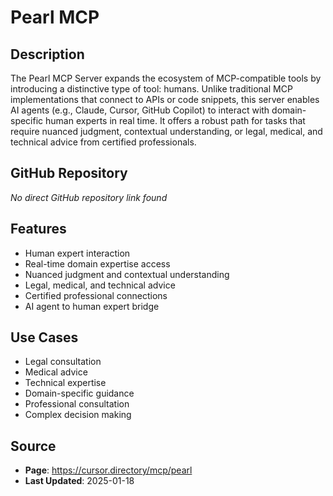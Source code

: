 # Pearl MCP

## Description
The Pearl MCP Server expands the ecosystem of MCP-compatible tools by introducing a distinctive type of tool: humans. Unlike traditional MCP implementations that connect to APIs or code snippets, this server enables AI agents (e.g., Claude, Cursor, GitHub Copilot) to interact with domain-specific human experts in real time. It offers a robust path for tasks that require nuanced judgment, contextual understanding, or legal, medical, and technical advice from certified professionals.

## GitHub Repository
*No direct GitHub repository link found*

## Features
- Human expert interaction
- Real-time domain expertise access
- Nuanced judgment and contextual understanding
- Legal, medical, and technical advice
- Certified professional connections
- AI agent to human expert bridge

## Use Cases
- Legal consultation
- Medical advice
- Technical expertise
- Domain-specific guidance
- Professional consultation
- Complex decision making

## Source
- **Page**: https://cursor.directory/mcp/pearl
- **Last Updated**: 2025-01-18
